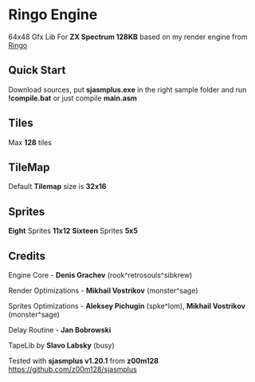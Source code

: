 # Ringo Engine
64x48 Gfx Lib For **ZX Spectrum 128KB** based on my render engine from [Ringo](https://zxonline.net/game/ringo)

## Quick Start

Download sources, put **sjasmplus.exe** in the right sample folder and run **!compile.bat** or just compile **main.asm**

## Tiles

Max **128** tiles

## TileMap

Default **Tilemap** size is **32x16**

## Sprites

**Eight** Sprites **11x12**
**Sixteen** Sprites **5x5**


## Credits

Engine Core - **Denis Grachev** (rook^retrosouls^sibkrew)

Render Optimizations - **Mikhail Vostrikov** (monster^sage)

Sprites Optimizations - **Aleksey Pichugin** (spke^lom), **Mikhail Vostrikov** (monster^sage)

Delay Routine - **Jan Bobrowski**

TapeLib by **Slavo Labsky** (busy)

Tested with **sjasmplus v1.20.1** from **z00m128** https://github.com/z00m128/sjasmplus


